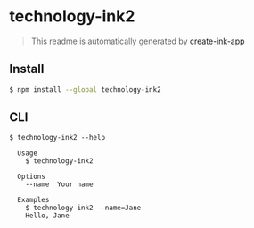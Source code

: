# technology-ink2

> This readme is automatically generated by [create-ink-app](https://github.com/vadimdemedes/create-ink-app)


## Install

```bash
$ npm install --global technology-ink2
```


## CLI

```
$ technology-ink2 --help

  Usage
    $ technology-ink2

  Options
    --name  Your name

  Examples
    $ technology-ink2 --name=Jane
    Hello, Jane
```

